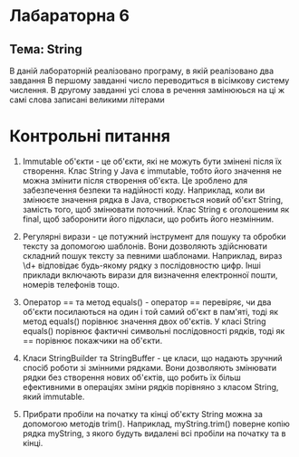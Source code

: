 
# Лабараторна 6
Тема: String
----
В даній лабораторній реалізовано програму, в якій реалізовано два завдання
В першому завданні число переводиться в вісімкову систему числення.
В другому завданні усі слова в речення замінююься на ці ж самі слова записані великими літерами

# Контрольні питання 
1. Immutable об'єкти - це об'єкти, які не можуть бути змінені після їх створення. Клас String у Java є immutable, 
тобто його значення не можна змінити після створення об'єкта. Це зроблено для забезпечення безпеки та надійності коду. 
Наприклад, коли ви змінюєте значення рядка в Java, створюється новий об'єкт String, замість того, щоб змінювати поточний.
Клас String є оголошеним як final, щоб заборонити його підкласи, що робить його незмінним.

2.  Регулярні вирази - це потужний інструмент для пошуку та обробки тексту за допомогою шаблонів. Вони дозволяють
здійснювати складний пошук тексту за певними шаблонами. Наприклад, вираз \d+ відповідає будь-якому рядку з послідовностю
цифр. Інші приклади включають вирази для визначення електронної пошти, номерів телефонів тощо.

3. Оператор == та метод equals() - оператор == перевіряє, чи два об'єкти посилаються на один і той самий об'єкт в пам'яті, 
тоді як метод equals() порівнює значення двох об'єктів. У класі String equals() порівнює фактичні символьні послідовності 
рядків, тоді як == порівнює покажчики на об'єкти.
4. Класи StringBuilder та StringBuffer - це класи, що надають зручний спосіб роботи зі змінними рядками. Вони дозволяють
змінювати рядки без створення нових об'єктів, що робить їх більш ефективними в операціях зміни рядків порівняно з класом 
String, який immutable.
5. Прибрати пробіли на початку та кінці об'єкту String можна за допомогою методів trim(). Наприклад, myString.trim()
поверне копію рядка myString, з якого будуть видалені всі пробіли на початку та в кінці.